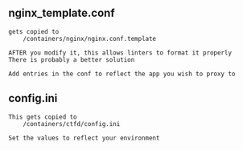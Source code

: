 ## nginx_template.conf

    gets copied to 
        /containers/nginx/nginx.conf.template

    AFTER you modify it, this allows linters to format it properly
    There is probably a better solution

    Add entries in the conf to reflect the app you wish to proxy to

## config.ini

    This gets copied to
        /containers/ctfd/config.ini

    Set the values to reflect your environment